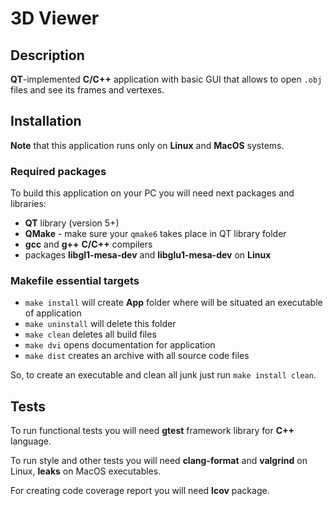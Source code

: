 # 3D Viewer

## Description

**QT**-implemented **C/C++** application with basic GUI that allows to open `.obj` files and see its frames and vertexes.

## Installation

**Note** that this application runs only on **Linux** and **MacOS** systems.

### Required packages

To build this application on your PC you will need next packages and libraries:

- **QT** library (version 5+)
- **QMake** - make sure your `qmake6` takes place in QT library folder
- **gcc** and **g++** **C/C++** compilers
- packages **libgl1-mesa-dev** and **libglu1-mesa-dev** on **Linux**

### Makefile essential targets

- `make install` will create **App** folder where will be situated an executable of application
- `make uninstall` will delete this folder
- `make clean` deletes all build files
- `make dvi` opens documentation for application
- `make dist` creates an archive with all source code files

So, to create an executable and clean all junk just run `make install clean`.

## Tests

To run functional tests you will need **gtest** framework library for **C++** language.

To run style and other tests you will need **clang-format** and **valgrind** on Linux, **leaks** on MacOS executables.

For creating code coverage report you will need **lcov** package.
